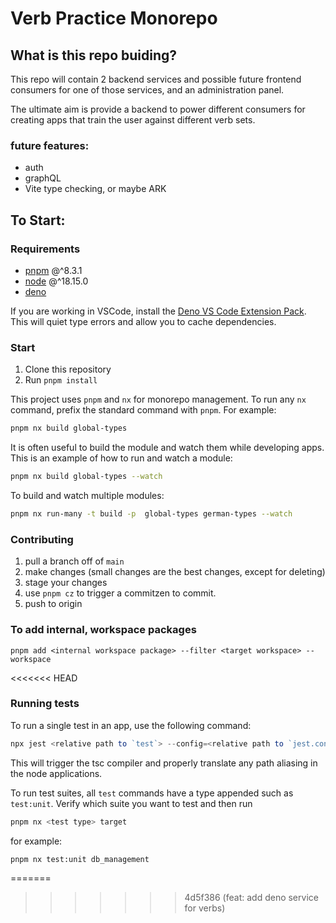 # Verb Practice Monorepo

## What is this repo buiding?

This repo will contain 2 backend services and possible future frontend consumers for one of those services, and an administration panel.

The ultimate aim is provide a backend to power different consumers for creating apps that train the user against different verb sets.

### future features:

- auth
- graphQL
- Vite type checking, or maybe ARK

## To Start:

### Requirements

- [pnpm](https://pnpm.io/installation) @^8.3.1
- [node](https://nodejs.org/en/download) @^18.15.0
- [deno](https://deno.com/manual@v1.31.1/getting_started)

If you are working in VSCode, install the [Deno VS Code Extension Pack](justjavac.vscode-deno-extensionpack). This will quiet type errors and allow you to cache dependencies.

### Start

1. Clone this repository
2. Run `pnpm install`

This project uses `pnpm` and `nx` for monorepo management. To run any `nx` command, prefix the standard command with `pnpm`. For example:

```sh
pnpm nx build global-types
```

It is often useful to build the module and watch them while developing apps. This is an example of how to run and watch a module:

```sh
pnpm nx build global-types --watch
```

To build and watch multiple modules:

```sh
pnpm nx run-many -t build -p  global-types german-types --watch
```

### Contributing

1. pull a branch off of `main`
2. make changes (small changes are the best changes, except for deleting)
3. stage your changes
4. use `pnpm cz` to trigger a commitzen to commit.
5. push to origin

### To add internal, workspace packages

```node
pnpm add <internal workspace package> --filter <target workspace> --workspace
```
<<<<<<< HEAD

### Running tests

To run a single test in an app, use the following command:

```js
npx jest <relative path to `test`> --config=<relative path to `jest.config.ts`>
```

This will trigger the tsc compiler and properly translate any path aliasing in the node applications.

To run test suites, all `test` commands have a type appended such as `test:unit`. Verify which suite you want to test and then run

```sh
pnpm nx <test type> target
```

for example:

```sh
pnpm nx test:unit db_management
```
=======
>>>>>>> 4d5f386 (feat: add deno service for verbs)
